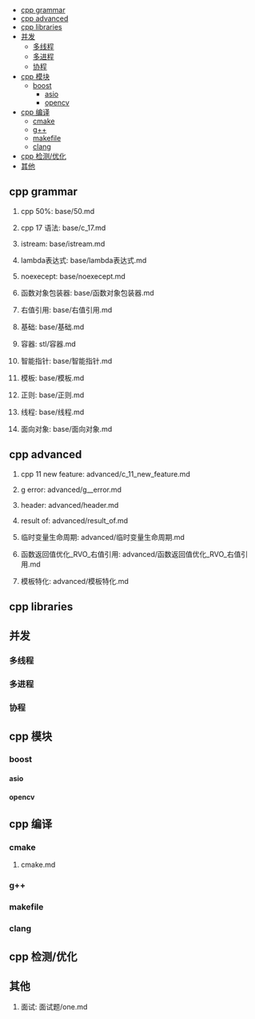 
<!-- vim-markdown-toc GFM -->

* [cpp grammar](#cpp-grammar)
* [cpp advanced](#cpp-advanced)
* [cpp libraries](#cpp-libraries)
* [并发](#并发)
	* [多线程](#多线程)
	* [多进程](#多进程)
	* [协程](#协程)
* [cpp 模块](#cpp-模块)
	* [boost](#boost)
		* [asio](#asio)
		* [opencv](#opencv)
* [cpp 编译](#cpp-编译)
	* [cmake](#cmake)
	* [g++](#g)
	* [makefile](#makefile)
	* [clang](#clang)
* [cpp 检测/优化](#cpp-检测优化)
* [其他](#其他)

<!-- vim-markdown-toc -->
## cpp grammar
1. cpp 50%: base/50.md

2. cpp 17 语法: base/c_17.md

3. istream:	base/istream.md

4. lambda表达式: base/lambda表达式.md

5. noexecept: base/noexecept.md

6. 函数对象包装器: base/函数对象包装器.md

7. 右值引用: base/右值引用.md

8. 基础: base/基础.md

9. 容器: stl/容器.md

10. 智能指针: base/智能指针.md

11. 模板: base/模板.md

12. 正则: base/正则.md

13. 线程: base/线程.md

14. 面向对象: base/面向对象.md

## cpp advanced
1. cpp 11 new feature:  advanced/c_11_new_feature.md

2. g error:  advanced/g__error.md

3. header:  advanced/header.md

4. result of:  advanced/result_of.md

5. 临时变量生命周期:  advanced/临时变量生命周期.md

6. 函数返回值优化_RVO_右值引用:  advanced/函数返回值优化_RVO_右值引用.md

7. 模板特化:  advanced/模板特化.md

## cpp libraries
## 并发
### 多线程
### 多进程
### 协程

## cpp 模块
### boost
#### asio
#### opencv

## cpp 编译
### cmake
1. cmake.md
### g++
### makefile
### clang

## cpp 检测/优化

## 其他
1. 面试: 面试题/one.md
